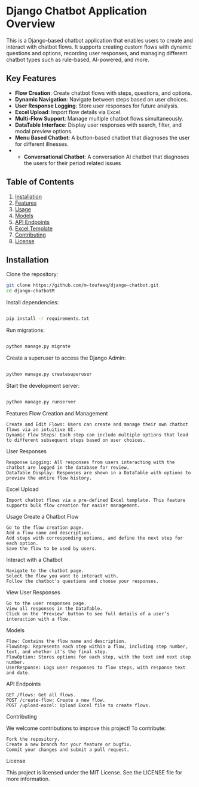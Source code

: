 # Django Chatbot Application Overview

This is a Django-based chatbot application that enables users to create and interact with chatbot flows. It supports creating custom flows with dynamic questions and options, recording user responses, and managing different chatbot types such as rule-based, AI-powered, and more.

## Key Features

- **Flow Creation**: Create chatbot flows with steps, questions, and options.
- **Dynamic Navigation**: Navigate between steps based on user choices.
- **User Response Logging**: Store user responses for future analysis.
- **Excel Upload**: Import flow details via Excel.
- **Multi-Flow Support**: Manage multiple chatbot flows simultaneously.
- **DataTable Interface**: Display user responses with search, filter, and modal preview options.
- **Menu Based Chatbot**: A button-based chatbot that diagnoses the user for different illnesses.
- - **Conversational Chatbot**: A conversation AI  chatbot that diagnoses the users for their period related issues

## Table of Contents

1. [Installation](#installation)
2. [Features](#features)
3. [Usage](#usage)
4. [Models](#models)
5. [API Endpoints](#api-endpoints)
6. [Excel Template](#excel-upload)
7. [Contributing](#contributing)
8. [License](#license)

## Installation

Clone the repository:

```bash
git clone https://github.com/m-toufeeq/django-chatbot.git
cd django-chatbotM
```
Install dependencies:

```bash

pip install -r requirements.txt
```

Run migrations:

```bash

python manage.py migrate
```
Create a superuser to access the Django Admin:

```bash

python manage.py createsuperuser
```
Start the development server:
```bash

python manage.py runserver
```
Features
Flow Creation and Management

    Create and Edit Flows: Users can create and manage their own chatbot flows via an intuitive UI.
    Dynamic Flow Steps: Each step can include multiple options that lead to different subsequent steps based on user choices.

User Responses

    Response Logging: All responses from users interacting with the chatbot are logged in the database for review.
    DataTable Display: Responses are shown in a DataTable with options to preview the entire flow history.

Excel Upload

    Import chatbot flows via a pre-defined Excel template. This feature supports bulk flow creation for easier management.

Usage
Create a Chatbot Flow

    Go to the flow creation page.
    Add a flow name and description.
    Add steps with corresponding options, and define the next step for each option.
    Save the flow to be used by users.

Interact with a Chatbot

    Navigate to the chatbot page.
    Select the flow you want to interact with.
    Follow the chatbot's questions and choose your responses.

View User Responses

    Go to the user responses page.
    View all responses in the DataTable.
    Click on the 'Preview' button to see full details of a user’s interaction with a flow.

Models

    Flow: Contains the flow name and description.
    FlowStep: Represents each step within a flow, including step number, text, and whether it's the final step.
    FlowOption: Stores options for each step, with the text and next step number.
    UserResponse: Logs user responses to flow steps, with response text and date.

API Endpoints

    GET /flows: Get all flows.
    POST /create-flow: Create a new flow.
    POST /upload-excel: Upload Excel file to create flows.

Contributing

We welcome contributions to improve this project! To contribute:

    Fork the repository.
    Create a new branch for your feature or bugfix.
    Commit your changes and submit a pull request.

License

This project is licensed under the MIT License. See the LICENSE file for more information.
